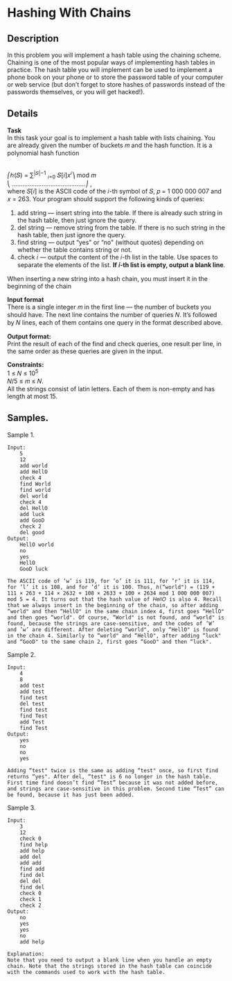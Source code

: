 # Hashing With Chains

## Description 
In this problem you will implement a hash table using the chaining scheme. Chaining is one of the most popular ways of implementing hash tables in practice. The hash table you will implement can be used to implement a phone book on your phone or to store the password table of your computer or web service (but don’t forget to store hashes of passwords instead of the passwords themselves, or you will get hacked!).

## Details
**Task**<br>
In this task your goal is to implement a hash table with lists chaining. You are already given the
number of buckets 𝑚 and the hash function. It is a polynomial hash function
   
   <br>
⎛ℎ(𝑆) = ∑︁<sup>|𝑆|−1</sup> <sub>𝑖=0</sub> 𝑆[𝑖]𝑥<sup>𝑖</sup>⎞ mod 𝑚<br>
⎝
    ..........................................⎠ ,<br>
where 𝑆[𝑖] is the ASCII code of the 𝑖-th symbol of 𝑆, 𝑝 = 1 000 000 007 and 𝑥 = 263. Your program
should support the following kinds of queries:

1. add string — insert string into the table. If there is already such string in the hash table, then just ignore the query.
2. del string — remove string from the table. If there is no such string in the hash table, then just ignore the query.
3. find string — output “yes" or “no" (without quotes) depending on whether the table contains string or not.
4. check 𝑖 — output the content of the 𝑖-th list in the table. Use spaces to separate the elements of the list. **If 𝑖-th list is empty, output a blank line**.

When inserting a new string into a hash chain, you must insert it in the beginning of the chain


**Input format**<br> 
There is a single integer 𝑚 in the first line — the number of buckets you should have. The next line contains the number of queries 𝑁. It’s followed by 𝑁 lines, each of them contains one query in the format described above.

**Output format:**<br> 
Print the result of each of the find and check queries, one result per line, in the same order as these queries are given in the input.

**Constraints:**<br>
1 ≤ 𝑁 ≤ 10<sup>5</sup> <br>
𝑁/5 ≤ 𝑚 ≤ 𝑁. <br>
All the strings consist of latin letters. Each of them is non-empty and has length at most 15.


## Samples.
Sample 1.

    Input:
        5
        12
        add world
        add HellO
        check 4
        find World
        find world
        del world
        check 4
        del HellO
        add luck
        add GooD
        check 2
        del good
    Output:
        HellO world
        no
        yes
        HellO
        GooD luck
  
    The ASCII code of ’w’ is 119, for ’o’ it is 111, for ’r’ it is 114, for ’l’ it is 108, and for ’d’ it is 100. Thus, ℎ(“world") = (119 + 111 × 263 + 114 × 2632 + 108 × 2633 + 100 × 2634 mod 1 000 000 007) mod 5 = 4. It turns out that the hash value of 𝐻𝑒𝑙𝑙𝑂 is also 4. Recall that we always insert in the beginning of the chain, so after adding “world" and then “HellO" in the same chain index 4, first goes “HellO" and then goes “world". Of course, “World" is not found, and “world" is found, because the strings are case-sensitive, and the codes of ’W’ and ’w’ are different. After deleting “world", only “HellO" is found in the chain 4. Similarly to “world" and “HellO", after adding “luck" and “GooD" to the same chain 2, first goes “GooD" and then “luck".

Sample 2.

    Input:
        4
        8
        add test
        add test
        find test
        del test
        find test
        find Test
        add Test
        find Test
    Output:
        yes
        no
        no
        yes
    
    Adding “test" twice is the same as adding “test" once, so first find returns “yes". After del, “test" is 6 no longer in the hash table. First time find doesn’t find “Test” because it was not added before, and strings are case-sensitive in this problem. Second time “Test” can be found, because it has just been added.

Sample 3.

    Input:
        3
        12
        check 0
        find help
        add help
        add del
        add add
        find add
        find del
        del del
        find del
        check 0
        check 1
        check 2
    Output:
        no
        yes
        yes
        no
        add help
    
    Explanation:
    Note that you need to output a blank line when you handle an empty chain. Note that the strings stored in the hash table can coincide with the commands used to work with the hash table.
